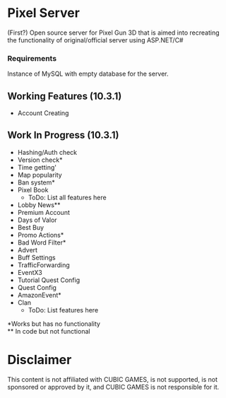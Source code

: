 # Pixel Server
(First?) Open source server for Pixel Gun 3D that is aimed into recreating the functionality of original/official server using ASP.NET/C#

### Requirements
Instance of MySQL with empty database for the server.
  
## Working Features (10.3.1)
- Account Creating
  
## Work In Progress (10.3.1)
- Hashing/Auth check
- Version check*
- Time getting'
- Map popularity
- Ban system*
- Pixel Book
  - ToDo: List all features here
- Lobby News**
- Premium Account
- Days of Valor
- Best Buy
- Promo Actions*
- Bad Word Filter*
- Advert
- Buff Settings
- TrafficForwarding
- EventX3
- Tutorial Quest Config
- Quest Config
- AmazonEvent*
- Clan
  - ToDo: List features here

*Works but has no functionality  
** In code but not functional

# Disclaimer

This content is not affiliated with CUBIC GAMES, is not supported, is not sponsored or approved by it, and CUBIC GAMES is not responsible for it.
